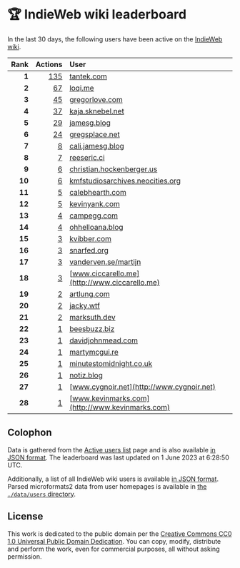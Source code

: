 # 🏆 IndieWeb wiki leaderboard

In the last 30 days, the following users have been active on the [IndieWeb wiki](https://indieweb.org).

| Rank | Actions | User |
|-----:|--------:|:-----|
| **1** | [135](https://indieweb.org/Special:Contributions/Tantek.com) | [tantek.com](http://tantek.com) |
| **2** | [67](https://indieweb.org/Special:Contributions/Loqi.me) | [loqi.me](http://loqi.me) |
| **3** | [45](https://indieweb.org/Special:Contributions/Gregorlove.com) | [gregorlove.com](http://gregorlove.com) |
| **4** | [37](https://indieweb.org/Special:Contributions/Kaja.sknebel.net) | [kaja.sknebel.net](http://kaja.sknebel.net) |
| **5** | [29](https://indieweb.org/Special:Contributions/Jamesg.blog) | [jamesg.blog](http://jamesg.blog) |
| **6** | [24](https://indieweb.org/Special:Contributions/Gregsplace.net) | [gregsplace.net](http://gregsplace.net) |
| **7** | [8](https://indieweb.org/Special:Contributions/Cali.jamesg.blog) | [cali.jamesg.blog](http://cali.jamesg.blog) |
| **8** | [7](https://indieweb.org/Special:Contributions/Reeseric.ci) | [reeseric.ci](http://reeseric.ci) |
| **9** | [6](https://indieweb.org/Special:Contributions/Christian.hockenberger.us) | [christian.hockenberger.us](http://christian.hockenberger.us) |
| **10** | [6](https://indieweb.org/Special:Contributions/Kmfstudiosarchives.neocities.org) | [kmfstudiosarchives.neocities.org](http://kmfstudiosarchives.neocities.org) |
| **11** | [5](https://indieweb.org/Special:Contributions/Calebhearth.com) | [calebhearth.com](http://calebhearth.com) |
| **12** | [5](https://indieweb.org/Special:Contributions/Kevinyank.com) | [kevinyank.com](http://kevinyank.com) |
| **13** | [4](https://indieweb.org/Special:Contributions/Campegg.com) | [campegg.com](http://campegg.com) |
| **14** | [4](https://indieweb.org/Special:Contributions/Ohhelloana.blog) | [ohhelloana.blog](http://ohhelloana.blog) |
| **15** | [3](https://indieweb.org/Special:Contributions/Kvibber.com) | [kvibber.com](http://kvibber.com) |
| **16** | [3](https://indieweb.org/Special:Contributions/Snarfed.org) | [snarfed.org](http://snarfed.org) |
| **17** | [3](https://indieweb.org/Special:Contributions/Vanderven.se_martijn) | [vanderven.se/martijn](http://vanderven.se/martijn) |
| **18** | [3](https://indieweb.org/Special:Contributions/Www.ciccarello.me) | [www.ciccarello.me](http://www.ciccarello.me) |
| **19** | [2](https://indieweb.org/Special:Contributions/Artlung.com) | [artlung.com](http://artlung.com) |
| **20** | [2](https://indieweb.org/Special:Contributions/Jacky.wtf) | [jacky.wtf](http://jacky.wtf) |
| **21** | [2](https://indieweb.org/Special:Contributions/Marksuth.dev) | [marksuth.dev](http://marksuth.dev) |
| **22** | [1](https://indieweb.org/Special:Contributions/Beesbuzz.biz) | [beesbuzz.biz](http://beesbuzz.biz) |
| **23** | [1](https://indieweb.org/Special:Contributions/Davidjohnmead.com) | [davidjohnmead.com](http://davidjohnmead.com) |
| **24** | [1](https://indieweb.org/Special:Contributions/Martymcgui.re) | [martymcgui.re](http://martymcgui.re) |
| **25** | [1](https://indieweb.org/Special:Contributions/Minutestomidnight.co.uk) | [minutestomidnight.co.uk](http://minutestomidnight.co.uk) |
| **26** | [1](https://indieweb.org/Special:Contributions/Notiz.blog) | [notiz.blog](http://notiz.blog) |
| **27** | [1](https://indieweb.org/Special:Contributions/Www.cygnoir.net) | [www.cygnoir.net](http://www.cygnoir.net) |
| **28** | [1](https://indieweb.org/Special:Contributions/Www.kevinmarks.com) | [www.kevinmarks.com](http://www.kevinmarks.com) |


## Colophon

Data is gathered from the [Active users list](https://indieweb.org/Special:ActiveUsers) page and is also available [in JSON format](https://github.com/jgarber623/indieweb-wiki-leaderboard/blob/main/data/leaderboard.json). The leaderboard was last updated on 1 June 2023 at 6:28:50 UTC.

Additionally, a list of all IndieWeb wiki users is available [in JSON format](https://github.com/jgarber623/indieweb-wiki-leaderboard/blob/main/data/users.json). Parsed microformats2 data from user homepages is available in [the `./data/users` directory](https://github.com/jgarber623/indieweb-wiki-leaderboard/blob/main/data/users).

## License

This work is dedicated to the public domain per the [Creative Commons CC0 1.0 Universal Public Domain Dedication](https://creativecommons.org/publicdomain/zero/1.0/). You can copy, modify, distribute and perform the work, even for commercial purposes, all without asking permission.
